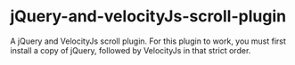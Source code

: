 jQuery-and-velocityJs-scroll-plugin
===================================

A jQuery and VelocityJs scroll plugin. For this plugin to work, you must first install a copy of jQuery, followed by VelocityJs in that strict order.

